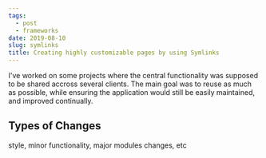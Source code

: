 ```yaml
---
tags:
  - post
  - frameworks
date: 2019-08-10
slug: symlinks
title: Creating highly customizable pages by using Symlinks
---
```


I've worked on some projects where the central functionality was supposed to be shared accross several clients. The main goal was to reuse as much as possible, while ensuring the application would still be easily maintained, and improved continually.

## Types of Changes

style, minor functionality, major modules changes, etc
